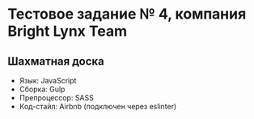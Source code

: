 # Тестовое задание № 4, компания Bright Lynx Team
## Шахматная доска

* Язык: JavaScript
* Сборка: Gulp
* Препроцессор: SASS
* Код-стайл: Airbnb (подключен через eslinter)
